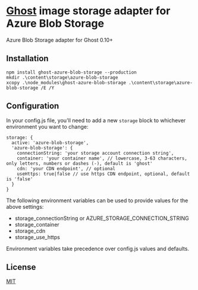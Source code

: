 # [Ghost](https://github.com/TryGhost/Ghost) image storage adapter for Azure Blob Storage

Azure Blob Storage adapter for Ghost 0.10+

## Installation

```
npm install ghost-azure-blob-storage --production
mkdir .\content\storage\azure-blob-storage
xcopy .\node_modules\ghost-azure-blob-storage .\content\storage\azure-blob-storage /E /Y
```

## Configuration

In your config.js file, you'll need to add a new `storage` block to whichever environment you want to change: 

```
storage: {
  active: 'azure-blob-storage',
  'azure-blob-storage': {
    connectionString: 'your storage account connection string',
    container: 'your container name', // lowercase, 3-63 characters, only letters, numbers or dashes (-), default is 'ghost'
    cdn: 'your CDN endpoint', // optional
    useHttps: true|false // use https CDN endpoint, optional, default is 'false'
  }
}
```

The following environment variables can be used to provide values for the above settings:

- storage_connectionString or AZURE_STORAGE_CONNECTION_STRING
- storage_container
- storage_cdn
- storage_use_https

Environment variables take precedence over config.js values and defaults.

## License

[MIT](./LICENSE)